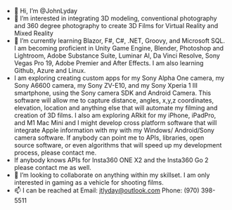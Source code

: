- 👋 Hi, I’m @JohnLyday
- 👀 I’m interested in integrating 3D modeling, conventional photography and 360 degree photography to create 3D Films for Virtual Reality and Mixed Reality
- 🌱 I’m currently learning Blazor, F#, C#, .NET, Groovy, and Microsoft SQL. I am becoming proficient in Unity Game Engine, Blender, Photoshop and Lightroom, Adobe Substance Suite, Luminar AI, Da Vinci Resolve, Sony Vegas Pro 19, Adobe Premier and After Effects. I am also learning Github, Azure and Linux.
- I am exploring creating custom apps for my Sony Alpha One camera, my Sony A6600 camera, my Sony ZV-E10, and my Sony Xperia 1 III smartphone, using the Sony camera SDK and Android Camera. This software will allow me to capture distance, angles, x,y,z coordinates, elevation, location and anything else that will automate my filming and creation of 3D films. I also am exploring ARkit for my iPhone, iPadPro, and M1 Mac Mini and I might develop cross platform software that will integrate Apple information with my with my Windows/ Android/Sony camera software. If anybody can point me to APIs, libraries, open source software, or even algorithms that will speed up my development process, please contact me.
- If anybody knows APIs for Insta360 ONE X2 and the Insta360 Go 2 please contact me as well.
- 💞️ I’m looking to collaborate on anything within my skillset. I am only interested in gaming as a vehicle for shooting films.
- 📫 I can be reached at Email: jtlyday@outlook.com Phone: (970) 398-5511 
